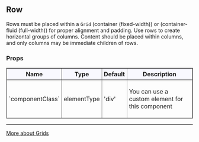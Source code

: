 ## Row

Rows must be placed within a `Grid` (container (fixed-width)) or (container-fluid (full-width)) for proper alignment and padding.
Use rows to create horizontal groups of columns. Content should be placed within columns, and only columns may be immediate children of rows.

### Props

<table border = "1" style="width: 100%"}>
 <thead style = "background-color: GhostWhite">
 <tr>
  <th style="padding:5px">Name</th>
  <th style="padding:5px">Type</th>
  <th style="padding:5px">Default</th>
  <th style="padding:5px">Description</th>
 </tr>
 </thead>
 <tbody>
  <tr>
   <td style="padding:5px"><span>`componentClass`</span><span> </span></td>
   <td style="padding:5px"><div>elementType</div></td>
   <td style="padding:5px">'div'</td>
   <td style="padding:5px"><div><p>You can use a custom element for this component</p></div></td>
  </tr>
 </tbody>
</table>

---


<a href="http://react-bootstrap.github.io/components.html#grids" target="_blank">More about Grids</a>
